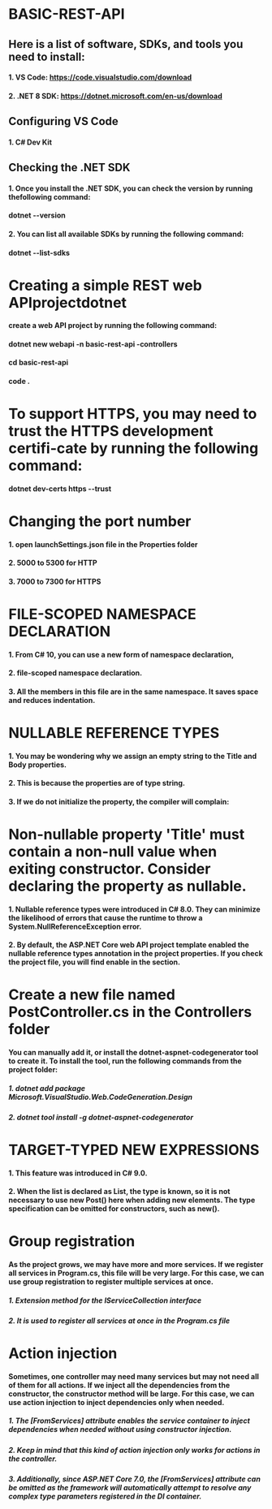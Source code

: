 # BASIC-REST-API

## Here is a list of software, SDKs, and tools you need to install:
#### 1. VS Code: https://code.visualstudio.com/download
#### 2. .NET 8 SDK: https://dotnet.microsoft.com/en-us/download

## Configuring VS Code
#### 1. C# Dev Kit

## Checking the .NET SDK
#### 1. Once you install the .NET SDK, you can check the version by running thefollowing command:
#### dotnet --version
#### 2. You can list all available SDKs by running the following command:
#### dotnet --list-sdks

# Creating a simple REST web APIprojectdotnet
#### create a web API project by running the following command:
#### dotnet new webapi -n basic-rest-api -controllers
#### cd basic-rest-api
#### code .

# To support HTTPS, you may need to trust the HTTPS development certifi-cate by running the following command:
#### dotnet dev-certs https --trust

# Changing the port number
#### 1. open launchSettings.json file in the Properties folder
#### 2. 5000 to 5300 for HTTP
#### 3. 7000 to 7300 for HTTPS

# FILE-SCOPED NAMESPACE DECLARATION
#### 1. From C# 10, you can use a new form of namespace declaration,
#### 2. file-scoped namespace declaration. 
#### 3. All the members in this file are in the same namespace. It saves space and reduces indentation.

# NULLABLE REFERENCE TYPES
#### 1. You may be wondering why we assign an empty string to the Title and Body properties. 
#### 2. This is because the properties are of type string. 
#### 3. If we do not initialize the property, the compiler will complain:

# Non-nullable property 'Title' must contain a non-null value when exiting constructor. Consider declaring the property as nullable.
#### 1. Nullable reference types were introduced in C# 8.0. They can minimize the likelihood of errors that cause the runtime to throw a System.NullReferenceException error. 
#### 2. By default, the ASP.NET Core web API project template enabled the nullable reference types annotation in the project properties. If you check the project file, you will find <Nullable>enable</Nullable> in the <PropertyGroup> section.

# Create a new file named PostController.cs in the Controllers folder
#### You can manually add it, or install the dotnet-aspnet-codegenerator tool to create it. To install the tool, run the following commands from the project folder:
##### 1. dotnet add package Microsoft.VisualStudio.Web.CodeGeneration.Design
##### 2. dotnet tool install -g dotnet-aspnet-codegenerator

# TARGET-TYPED NEW EXPRESSIONS
#### 1. This feature was introduced in C# 9.0.
#### 2. When the list is declared as List<Post>, the type is known, so it is not necessary to use new Post() here when adding new elements. The type specification can be omitted for constructors, such as new().

# Group registration
#### As the project grows, we may have more and more services. If we register all services in Program.cs, this file will be very large. For this case, we can use group registration to register multiple services at once.
##### 1.  Extension method for the IServiceCollection interface
##### 2.  It is used to register all services at once in the Program.cs file

# Action injection
#### Sometimes, one controller may need many services but may not need all of them for all actions. If we inject all the dependencies from the constructor, the constructor method will be large. For this case, we can use action injection to inject dependencies only when needed. 
##### 1. The [FromServices] attribute enables the service container to inject dependencies when needed without using constructor injection.
##### 2. Keep in mind that this kind of action injection only works for actions in the controller.
##### 3. Additionally, since ASP.NET Core 7.0, the [FromServices] attribute can be omitted as the framework will automatically attempt to resolve any complex type parameters registered in the DI container.